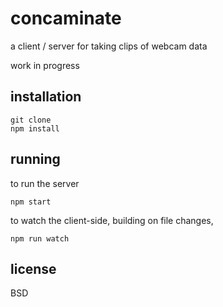 # concaminate

a client / server for taking clips of webcam data

work in progress

## installation

    git clone
    npm install

## running

to run the server

    npm start

to watch the client-side, building on file changes,

    npm run watch


## license

BSD
